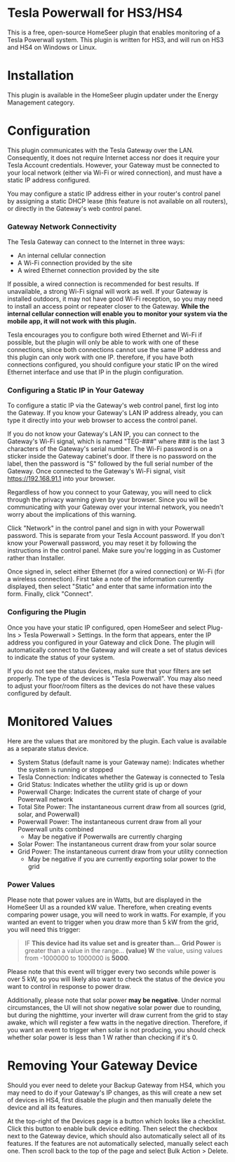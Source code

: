 # Tesla Powerwall for HS3/HS4

This is a free, open-source HomeSeer plugin that enables monitoring of a Tesla Powerwall system.
This plugin is written for HS3, and will run on HS3 and HS4 on Windows or Linux.

# Installation

This plugin is available in the HomeSeer plugin updater under the Energy Management category.

# Configuration

This plugin communicates with the Tesla Gateway over the LAN. Consequently, it does not require
Internet access nor does it require your Tesla Account credentials. However, your Gateway must
be connected to your local network (either via Wi-Fi or wired connection), and must have a static
IP address configured.

You may configure a static IP address either in your router's control panel by assigning a static
DHCP lease (this feature is not available on all routers), or directly in the Gateway's web control
panel.

### Gateway Network Connectivity

The Tesla Gateway can connect to the Internet in three ways:

- An internal cellular connection
- A Wi-Fi connection provided by the site
- A wired Ethernet connection provided by the site

If possible, a wired connection is recommended for best results. If unavailable, a strong Wi-Fi signal
will work as well. If your Gateway is installed outdoors, it may not have good Wi-Fi reception, so you
may need to install an access point or repeater closer to the Gateway. **While the internal cellular
connection will enable you to monitor your system via the mobile app, it will not work with this plugin.**

Tesla encourages you to configure both wired Ethernet and Wi-Fi if possible, but the plugin will only
be able to work with one of these connections, since both connections cannot use the same IP address
and this plugin can only work with one IP. therefore, if you have both connections configured, you should
configure your static IP on the wired Ethernet interface and use that IP in the plugin configuration.

### Configuring a Static IP in Your Gateway

To configure a static IP via the Gateway's web control panel, first log into the Gateway. If you
know your Gateway's LAN IP address already, you can type it directly into your web browser to access
the control panel.

If you do not know your Gateway's LAN IP, you can connect to the Gateway's Wi-Fi
signal, which is named "TEG-###" where ### is the last 3 characters of the Gateway's serial number.
The Wi-Fi password is on a sticker inside the Gateway cabinet's door. If there is no password on the
label, then the password is "S" followed by the full serial number of the Gateway. Once connected to
the Gateway's Wi-Fi signal, visit https://192.168.91.1 into your browser.

Regardless of how you connect to your Gateway, you will need to click through the privacy warning
given by your browser. Since you will be communicating with your Gateway over your internal network,
you needn't worry about the implications of this warning.

Click "Network" in the control panel and sign in with your Powerwall password. This is separate from
your Tesla Account password. If you don't know your Powerwall password, you may reset it by following
the instructions in the control panel. Make sure you're logging in as Customer rather than Installer.

Once signed in, select either Ethernet (for a wired connection) or Wi-Fi (for a wireless connection).
First take a note of the information currently displayed, then select "Static" and enter that same
information into the form. Finally, click "Connect".

### Configuring the Plugin

Once you have your static IP configured, open HomeSeer and select Plug-Ins > Tesla Powerwall > Settings.
In the form that appears, enter the IP address you configured in your Gateway and click Done. The plugin
will automatically connect to the Gateway and will create a set of status devices to indicate the status
of your system.

If you do not see the status devices, make sure that your filters are set properly. The type of the devices
is "Tesla Powerwall". You may also need to adjust your floor/room filters as the devices do not have these
values configured by default.

# Monitored Values

Here are the values that are monitored by the plugin. Each value is available as a separate status device.

- System Status (default name is your Gateway name): Indicates whether the system is running or stopped
- Tesla Connection: Indicates whether the Gateway is connected to Tesla
- Grid Status: Indicates whether the utility grid is up or down
- Powerwall Charge: Indicates the current state of charge of your Powerwall network
- Total Site Power: The instantaneous current draw from all sources (grid, solar, and Powerwall)
- Powerwall Power: The instantaneous current draw from all your Powerwall units combined
	- May be negative if Powerwalls are currently charging
- Solar Power: The instantaneous current draw from your solar source
- Grid Power: The instantaneous current draw from your utility connection
	- May be negative if you are currently exporting solar power to the grid

### Power Values

Please note that power values are in Watts, but are displayed in the HomeSeer UI as a rounded kW value.
Therefore, when creating events comparing power usage, you will need to work in watts. For example, if you
wanted an event to trigger when you draw more than 5 kW from the grid, you will need this trigger:

> IF **This device had its value set and is greater than...** **Grid Power** is greater than a value in the range...
**(value) W** the value, using values from -1000000 to 1000000 is **5000**.

Please note that this event will trigger every two seconds while power is over 5 kW, so you will likely also want
to check the status of the device you want to control in response to power draw.

Additionally, please note that solar power **may be negative**. Under normal circumstances, the UI will not show
negative solar power due to rounding, but during the nighttime, your inverter will draw current from the grid to stay
awake, which will register a few watts in the negative direction. Therefore, if you want an event to trigger when solar
is not producing, you should check whether solar power is less than 1 W rather than checking if it's 0.

# Removing Your Gateway Device

Should you ever need to delete your Backup Gateway from HS4, which you may need to do if your Gateway's IP changes, as
this will create a new set of devices in HS4, first disable the plugin and then manually delete the device and all its
features.

At the top-right of the Devices page is a button which looks like a checklist. Click this button to enable bulk device
editing. Then select the checkbox next to the Gateway device, which should also automatically select all of its features.
If the features are not automatically selected, manually select each one. Then scroll back to the top of the page and
select Bulk Action > Delete.
